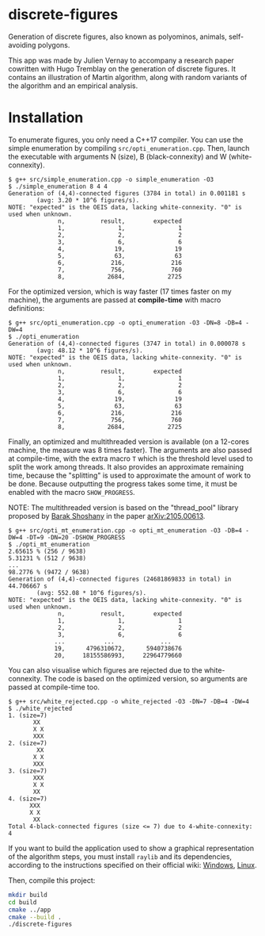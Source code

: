 # discrete-figures
Generation of discrete figures, also known as polyominos, animals, self-avoiding polygons.

This app was made by Julien Vernay to accompany a research paper cowritten with Hugo Tremblay on the generation of discrete figures.
It contains an illustration of Martin algorithm, along with random variants of the algorithm and an empirical analysis.

# Installation

To enumerate figures, you only need a C++17 compiler.
You can use the simple enumeration by compiling `src/opti_enumeration.cpp`.
Then, launch the executable with arguments N (size), B (black-connexity) and W (white-connexity).

```
$ g++ src/simple_enumeration.cpp -o simple_enumeration -O3
$ ./simple_enumeration 8 4 4
Generation of (4,4)-connected figures (3784 in total) in 0.001181 s
        (avg: 3.20 * 10^6 figures/s).
NOTE: "expected" is the OEIS data, lacking white-connexity. "0" is used when unknown.
              n,          result,        expected
              1,               1,               1
              2,               2,               2
              3,               6,               6
              4,              19,              19
              5,              63,              63
              6,             216,             216
              7,             756,             760
              8,            2684,            2725
```

For the optimized version, which is way faster (17 times faster on my machine),
the arguments are passed at **compile-time** with macro definitions:
```
$ g++ src/opti_enumeration.cpp -o opti_enumeration -O3 -DN=8 -DB=4 -DW=4
$ ./opti_enumeration
Generation of (4,4)-connected figures (3747 in total) in 0.000078 s
        (avg: 48.12 * 10^6 figures/s).
NOTE: "expected" is the OEIS data, lacking white-connexity. "0" is used when unknown.
              n,          result,        expected
              1,               1,               1
              2,               2,               2
              3,               6,               6
              4,              19,              19
              5,              63,              63
              6,             216,             216
              7,             756,             760
              8,            2684,            2725
```

Finally, an optimized and multithreaded version is available (on a 12-cores machine,
the measure was 8 times faster). The arguments are also passed at compile-time,
with the extra macro `T` which is the threshold level used to split the work among threads.
It also provides an approximate remaining time, because the "splitting" is used to approximate
the amount of work to be done. Because outputting the progress takes some time, it must be enabled
with the macro `SHOW_PROGRESS`.

NOTE: The multithreaded version is based on the "thread_pool" library proposed by [Barak Shoshany](https://github.com/bshoshany/thread-pool) in the paper [arXiv:2105.00613](https://arxiv.org/abs/2105.00613).

```
$ g++ src/opti_mt_enumeration.cpp -o opti_mt_enumeration -O3 -DB=4 -DW=4 -DT=9 -DN=20 -DSHOW_PROGRESS
$ ./opti_mt_enumeration
2.65615 % (256 / 9638)
5.31231 % (512 / 9638)
...
98.2776 % (9472 / 9638)
Generation of (4,4)-connected figures (24681869833 in total) in 44.706667 s
        (avg: 552.08 * 10^6 figures/s).
NOTE: "expected" is the OEIS data, lacking white-connexity. "0" is used when unknown.
              n,          result,        expected
              1,               1,               1
              2,               2,               2
              3,               6,               6
             ...           ...             ...
             19,      4796310672,      5940738676
             20,     18155586993,     22964779660
```

You can also visualise which figures are rejected due to the white-connexity. The code is based on the optimized version, so arguments are passed at compile-time too.

```
$ g++ src/white_rejected.cpp -o white_rejected -O3 -DN=7 -DB=4 -DW=4
$ ./white_rejected
1. (size=7)
       XX      
       X X     
       XXX     
2. (size=7)
        XX     
       X X     
       XXX     
3. (size=7)
       XXX     
       X X     
       XX      
4. (size=7)
      XXX      
      X X      
       XX      
Total 4-black-connected figures (size <= 7) due to 4-white-connexity: 4
```
If you want to build the application used to show a graphical representation of the algorithm steps,
you must install `raylib` and its dependencies, according to the instructions specified on their official wiki:
[Windows](https://github.com/raysan5/raylib/wiki/Working-on-Windows), [Linux](https://github.com/raysan5/raylib/wiki/Working-on-GNU-Linux).

Then, compile this project:
```sh
mkdir build
cd build
cmake ../app
cmake --build .
./discrete-figures
```

